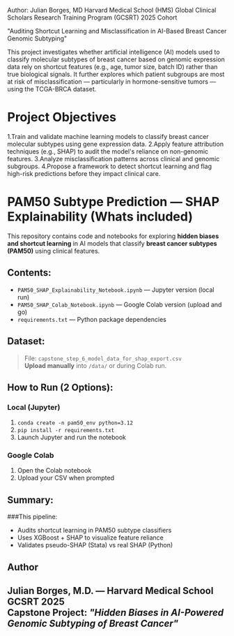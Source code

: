 
Author: Julian Borges, MD
Harvard Medical School (HMS)
Global Clinical Scholars Research Training Program (GCSRT) 2025 Cohort

"Auditing Shortcut Learning and Misclassification in AI-Based Breast Cancer Genomic Subtyping"

This project investigates whether artificial intelligence (AI) models used to classify molecular subtypes of breast cancer based on genomic expression data rely on shortcut features (e.g., age, tumor size, batch ID) rather than true biological signals. It further explores which patient subgroups are most at risk of misclassification — particularly in hormone-sensitive tumors — using the TCGA-BRCA dataset.

# Project Objectives

1.Train and validate machine learning models to classify breast cancer molecular subtypes using gene expression data.
2.Apply feature attribution techniques (e.g., SHAP) to audit the model's reliance on non-genomic features.
3.Analyze misclassification patterns across clinical and genomic subgroups.
4.Propose a framework to detect shortcut learning and flag high-risk predictions before they impact clinical care.

# PAM50 Subtype Prediction — SHAP Explainability (Whats included)

This repository contains code and notebooks for exploring **hidden biases and shortcut learning** in AI models that classify **breast cancer subtypes (PAM50)** using clinical features.

## Contents:
- `PAM50_SHAP_Explainability_Notebook.ipynb` — Jupyter version (local run)
- `PAM50_SHAP_Colab_Notebook.ipynb` — Google Colab version (upload and go)
- `requirements.txt` — Python package dependencies

## Dataset:
> File: `capstone_step_6_model_data_for_shap_export.csv`  
> **Upload manually** into `/data/` or during Colab run.

## How to Run (2 Options):
### Local (Jupyter)
1. `conda create -n pam50_env python=3.12`
2. `pip install -r requirements.txt`
3. Launch Jupyter and run the notebook

### Google Colab
1. Open the Colab notebook
2. Upload your CSV when prompted

## Summary:
###This pipeline:
- Audits shortcut learning in PAM50 subtype classifiers
- Uses XGBoost + SHAP to visualize feature reliance
- Validates pseudo-SHAP (Stata) vs real SHAP (Python)

## Author
Julian Borges, M.D. — Harvard Medical School GCSRT 2025  
Capstone Project: *"Hidden Biases in AI-Powered Genomic Subtyping of Breast Cancer"*
---

